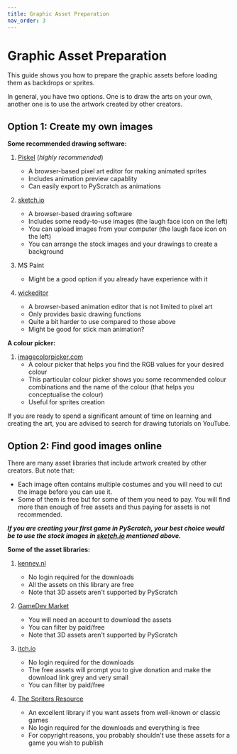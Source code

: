```yaml
---
title: Graphic Asset Preparation
nav_order: 3
---
```

# Graphic Asset Preparation
This guide shows you how to prepare the graphic assets before loading them as backdrops or sprites. 

In general, you have two options. 
One is to draw the arts on your own, another one is to use the artwork created by other creators. 

## Option 1: Create my own images
**Some recommended drawing software:** 
1. <a target="_blank" href="https://www.piskelapp.com/">Piskel</a>   (<i>highly recommended</i>)
    - A browser-based pixel art editor for making animated sprites
    - Includes animation preview capablity
    - Can easily export to PyScratch as animations 
    
1. <a target="_blank" href="https://sketch.io/sketchpad/">sketch.io</a> 
    - A browser-based drawing software 
    - Includes some ready-to-use images (the laugh face icon on the left)
    - You can upload images from your computer (the laugh face icon on the left)
    - You can arrange the stock images and your drawings to create a background

1. MS Paint 
    - Might be a good option if you already have experience with it

1. <a target="_blank" href="https://www.wickeditor.com/editor/">wickeditor</a> 
    - A browser-based animation editor that is not limited to pixel art
    - Only provides basic drawing functions
    - Quite a bit harder to use compared to those above
    - Might be good for stick man animation?

**A colour picker:** 
1. <a target="_blank" href="https://imagecolorpicker.com/color-code/ad8446">imagecolorpicker.com</a> 
    - A colour picker that helps you find the RGB values for your desired colour
    - This particular colour picker shows you some recommended colour combinations and the name of the colour (that helps you conceptualise the colour)
    - Useful for sprites creation 

    

If you are ready to spend a significant amount of time on learning and creating the art, you are advised to search for drawing tutorials on YouTube. 

## Option 2: Find good images online
There are many asset libraries that include artwork created by other creators. But note that:
- Each image often contains multiple costumes and you will need to cut the image before you can use it. 
- Some of them is free but for some of them you need to pay. You will find more than enough of free assets and thus paying for assets is not recommended. 

***If you are creating your first game in PyScratch, your best choice would be to use the stock images in <a target="_blank" href="https://sketch.io/sketchpad/">sketch.io</a> mentioned above.***


**Some of the asset libraries:**
1. <a target="_blank" href="https://kenney.nl/assets/category:2D?sort=update">kenney.nl</a> 
    - No login required for the downloads
    - All the assets on this library are free
    - Note that 3D assets aren't supported by PyScratch
    
1. <a target="_blank" href="https://www.gamedevmarket.net/">GameDev Market</a>
    - You will need an account to download the assets
    - You can filter by paid/free
    - Note that 3D assets aren't supported by PyScratch

1. <a target="_blank" href="https://itch.io/game-assets">itch.io</a>
    - No login required for the downloads
    - The free assets will prompt you to give donation and make the download link grey and very small
    - You can filter by paid/free

1. <a target="_blank" href="https://www.spriters-resource.com/">The Spriters Resource</a>
    - An excellent library if you want assets from well-known or classic games
    - No login required for the downloads and everything is free 
    - For copyright reasons, you probably shouldn't use these assets for a game you wish to publish 